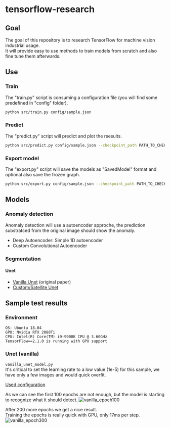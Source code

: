 # tensorflow-research

## Goal

The goal of this repository is to research TensorFlow for machine vision industrial usage. <br/>
It will provide easy to use methods to train models from scratch and also fine tune them afterwards.

## Use
### Train
The "train.py" script is consuming a configuration file (you will find some predefined in "config" folder).
```bash
python src/train.py config/sample.json
```
### Predict
The "predict.py" script will predict and plot the rsesults.
```bash
python src/predict.py config/sample.json --checkpoint_path PATH_TO_CHECKPOINT --test_files_path PATH_TO_THE_IMAGES_TO_PREDICT
```

### Export model
The "export.py" script will save the models as "SavedModel" format and optional also save the frozen graph.

```bash
python src/export.py config/sample.json --checkpoint_path PATH_TO_CHECKPOINT --output_path DIRECTORY_TO_SAVE_MODEL --save_frozen_graph OPTIONAL_DEFAULT_FALSE
```

## Models
### Anomaly detection
Anomaly detection will use a autoencoder approche, the prediction substratced from the original image should show the anomaly.
- Deep Autoencoder: Simple 1D autoencoder
- Custom Convolutional Autoencoder
### Segmentation
#### Unet
- [Vanilla Unet](https://arxiv.org/pdf/1505.04597.pdf) (original paper)
- [Custom/Satellite Unet](https://github.com/karolzak/keras-unet)

## Sample test results
### Environment
    OS: Ubuntu 18.04
    GPU: Nvidia RTX 2080Ti
    CPU: Intel(R) Core(TM) i9-9900K CPU @ 3.60GHz
    TensorFlow==2.1.0 is running with GPU support

### Unet (vanilla)
`vanilla_unet_model.py` <br/>
It's critical to set the learning rate to a low value (1e-5) for this sample, we have only a few images and would quick overfit.

[Used configuration](https://github.com/Light4Code/tensorflow-research/blob/master/config/anomaly_detection_wood_plate.json)

As we can see the first 100 epochs are not enough, but the model is starting to recognize what it should detect.
![vanilla_epoch100](https://raw.githubusercontent.com/Light4Code/tensorflow-research/master/doc/img/wood_vanilla_unet_100epoch.png)

After 200 more epochs we get a nice result. <br/>
Training the epochs is really quick with GPU, only 17ms per step.
![vanilla_epoch300](https://raw.githubusercontent.com/Light4Code/tensorflow-research/master/doc/img/wood_vanilla_unet_300epoch.png)